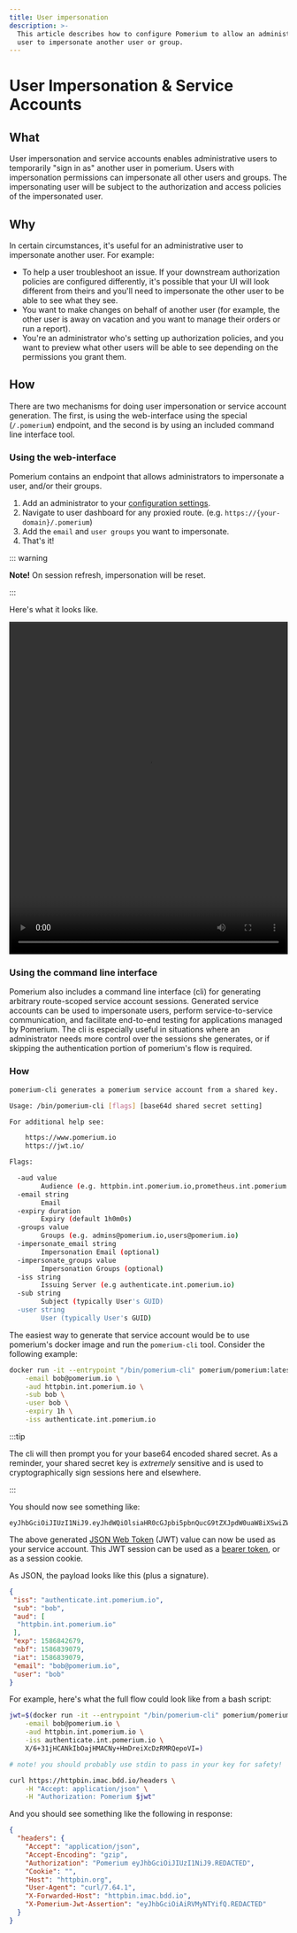 ```yaml
---
title: User impersonation
description: >-
  This article describes how to configure Pomerium to allow an administrative
  user to impersonate another user or group.
---
```


# User Impersonation & Service Accounts

## What

User impersonation and service accounts enables administrative users to temporarily "sign in as" another user in pomerium. Users with impersonation permissions can impersonate all other users and groups. The impersonating user will be subject to the authorization and access policies of the impersonated user.

## Why

In certain circumstances, it's useful for an administrative user to impersonate another user. For example:

- To help a user troubleshoot an issue. If your downstream authorization policies are configured differently, it's possible that your UI will look different from theirs and you'll need to impersonate the other user to be able to see what they see.
- You want to make changes on behalf of another user (for example, the other user is away on vacation and you want to manage their orders or run a report).
- You're an administrator who's setting up authorization policies, and you want to preview what other users will be able to see depending on the permissions you grant them.

## How

There are two mechanisms for doing user impersonation or service account generation. The first, is using the web-interface using the special (`/.pomerium`) endpoint, and the second is by using an included command line interface tool.

### Using the web-interface

Pomerium contains an endpoint that allows administrators to impersonate a user, and/or their groups.

1. Add an administrator to your [configuration settings].
2. Navigate to user dashboard for any proxied route. (e.g. `https://{your-domain}/.pomerium`)
3. Add the `email` and `user groups` you want to impersonate.
4. That's it!

::: warning

**Note!** On session refresh, impersonation will be reset.

:::

Here's what it looks like.

<video width="100%" height="600" controls=""><source src="./img/pomerium-user-impersonation.mp4" type="video/mp4">
Your browser does not support the video tag.
</video>

### Using the command line interface

Pomerium also includes a command line interface (cli) for generating arbitrary route-scoped service account sessions. Generated service accounts can be used to impersonate users, perform service-to-service communication, and facilitate end-to-end testing for applications managed by Pomerium. The cli is especially useful in situations where an administrator needs more control over the sessions she generates, or if skipping the authentication portion of pomerium's flow is required.

### How

```bash
pomerium-cli generates a pomerium service account from a shared key.

Usage: /bin/pomerium-cli [flags] [base64d shared secret setting]

For additional help see:

    https://www.pomerium.io
    https://jwt.io/

Flags:

  -aud value
        Audience (e.g. httpbin.int.pomerium.io,prometheus.int.pomerium.io)
  -email string
        Email
  -expiry duration
        Expiry (default 1h0m0s)
  -groups value
        Groups (e.g. admins@pomerium.io,users@pomerium.io)
  -impersonate_email string
        Impersonation Email (optional)
  -impersonate_groups value
        Impersonation Groups (optional)
  -iss string
        Issuing Server (e.g authenticate.int.pomerium.io)
  -sub string
        Subject (typically User's GUID)
  -user string
        User (typically User's GUID)
```

The easiest way to generate that service account would be to use pomerium's docker image and run the `pomerium-cli` tool. Consider the following example:

```bash
docker run -it --entrypoint "/bin/pomerium-cli" pomerium/pomerium:latest \
    -email bob@pomerium.io \
    -aud httpbin.int.pomerium.io \
    -sub bob \
    -user bob \
    -expiry 1h \
    -iss authenticate.int.pomerium.io
```

:::tip

The cli will then prompt you for your base64 encoded shared secret. As a reminder, your shared secret key is _extremely_ sensitive and is used to cryptographically sign sessions here and elsewhere.

:::

You should now see something like:

```jwt
eyJhbGciOiJIUzI1NiJ9.eyJhdWQiOlsiaHR0cGJpbi5pbnQucG9tZXJpdW0uaW8iXSwiZW1haWwiOiJib2JAcG9tZXJpdW0uaW8iLCJleHAiOjE1ODY4NDI2NzksImlhdCI6MTU4NjgzOTA3OSwiaXNzIjoiYXV0aGVudGljYXRlLmludC5wb21lcml1bS5pbyIsIm5iZiI6MTU4NjgzOTA3OSwic3ViIjoiYm9iIiwidXNlciI6ImJvYiJ9.Z4LjZoap24YkWpX8QAhZzexSVKF4982Oma4GTHbdk4k
```

The above generated [JSON Web Token](https://jwt.io/) (JWT) value can now be used as your service account. This JWT session can be used as a [bearer token](https://developer.mozilla.org/en-US/docs/Web/HTTP/Headers/Authorization), or as a session cookie.

As JSON, the payload looks like this (plus a signature).

```json
{
 "iss": "authenticate.int.pomerium.io",
 "sub": "bob",
 "aud": [
  "httpbin.int.pomerium.io"
 ],
 "exp": 1586842679,
 "nbf": 1586839079,
 "iat": 1586839079,
 "email": "bob@pomerium.io",
 "user": "bob"
}
```

For example, here's what the full flow could look like from a bash script:

```bash
jwt=$(docker run -it --entrypoint "/bin/pomerium-cli" pomerium/pomerium:latest \
    -email bob@pomerium.io \
    -aud httpbin.int.pomerium.io \
    -iss authenticate.int.pomerium.io \
    X/6+31jHCANkIbOajHMACNy+HmDreiXcDzRMRQepoVI=)

# note! you should probably use stdin to pass in your key for safety!

curl https://httpbin.imac.bdd.io/headers \
    -H "Accept: application/json" \
    -H "Authorization: Pomerium $jwt"
```

And you should see something like the following in response:

```json
{
  "headers": {
    "Accept": "application/json",
    "Accept-Encoding": "gzip",
    "Authorization": "Pomerium eyJhbGciOiJIUzI1NiJ9.REDACTED",
    "Cookie": "",
    "Host": "httpbin.org",
    "User-Agent": "curl/7.64.1",
    "X-Forwarded-Host": "httpbin.imac.bdd.io",
    "X-Pomerium-Jwt-Assertion": "eyJhbGciOiAiRVMyNTYifQ.REDACTED"
  }
}
```

[configuration settings]: ../../reference/readme.md#administrators
